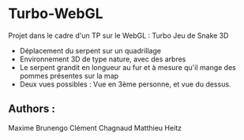 # Turbo-WebGL

Projet dans le cadre d'un TP sur le WebGL :
Turbo
Jeu de Snake 3D

- Déplacement du serpent sur un quadrillage
- Environnement 3D de type nature, avec des arbres
- Le serpent grandit en longueur au fur et à mesure qu'il mange des pommes présentes sur la map
- Deux vues possibles : Vue en 3ème personne, et vue du dessus.


## Authors :

Maxime Brunengo
Clément Chagnaud
Matthieu Heitz

